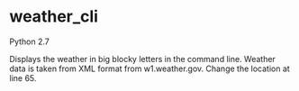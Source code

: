 # weather_cli
Python 2.7

Displays the weather in big blocky letters in the command line.
Weather data is taken from XML format from w1.weather.gov.
Change the location at line 65.
